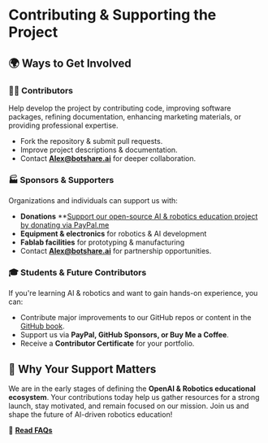 # Contributing & Supporting the Project  

## 🌍 Ways to Get Involved  

### 👨‍💻 Contributors  
Help develop the project by contributing code, improving software packages, refining documentation, enhancing marketing materials, or providing professional expertise.  
- Fork the repository & submit pull requests.  
- Improve project descriptions & documentation.  
- Contact **Alex@botshare.ai** for deeper collaboration.  

### 🏭 Sponsors & Supporters  
Organizations and individuals can support us with:  
- **Donations**
**[Support our open-source AI & robotics education project by donating via PayPal.me](https://www.paypal.com/paypalme/BotshareAI)  
- **Equipment & electronics** for robotics & AI development  
- **Fablab facilities** for prototyping & manufacturing  
- Contact **Alex@botshare.ai** for partnership opportunities.  

### 🎓 Students & Future Contributors  
If you're learning AI & robotics and want to gain hands-on experience, you can:  
- Contribute major improvements to our GitHub repos or content in the [GitHub book](https://botshareai.github.io/Botshare_book/).  
- Support us via **PayPal, GitHub Sponsors, or Buy Me a Coffee**.  
- Receive a **Contributor Certificate** for your portfolio.  

## 🚀 Why Your Support Matters  
We are in the early stages of defining the **OpenAI & Robotics educational ecosystem**. Your contributions today help us gather resources for a strong launch, stay motivated, and remain focused on our mission. Join us and shape the future of AI-driven robotics education!  

📖 **[Read FAQs](../faq)**
